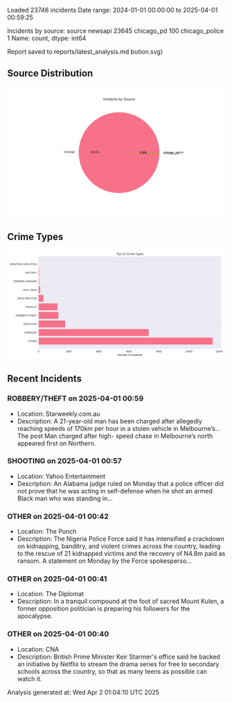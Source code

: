 
Loaded 23746 incidents
Date range: 2024-01-01 00:00:00 to 2025-04-01 00:59:25

Incidents by source:
source
newsapi           23645
chicago_pd          100
chicago_police        1
Name: count, dtype: int64

Report saved to reports/latest_analysis.md
bution.svg)

## Source Distribution
![Source Distribution](images/source_distribution.svg)

## Crime Types
![Crime Types](images/crime_types.svg)

## Recent Incidents

### ROBBERY/THEFT on 2025-04-01 00:59
- Location: Starweekly.com.au
- Description: A 21-year-old man has been charged after allegedly reaching speeds of 170km per hour in a stolen vehicle in Melbourne’s...
The post Man charged after high- speed chase in Melbourne’s north appeared first on Northern.


### SHOOTING on 2025-04-01 00:57
- Location: Yahoo Entertainment
- Description: An Alabama judge ruled on Monday that a police officer did not prove that he was acting in self-defense when he shot an armed Black man who was standing in...


### OTHER on 2025-04-01 00:42
- Location: The Punch
- Description: The Nigeria Police Force said it has intensified a crackdown on kidnapping, banditry, and violent crimes across the country, leading to the rescue of 21 kidnapped victims and the recovery of N4.8m paid as ransom. A statement on Monday by the Force spokesperso…


### OTHER on 2025-04-01 00:41
- Location: The Diplomat
- Description: In a tranquil compound at the foot of sacred Mount Kulen, a former opposition politician is preparing his followers for the apocalypse.


### OTHER on 2025-04-01 00:40
- Location: CNA
- Description: British Prime Minister Keir Starmer's office said he backed an initiative by Netflix to stream the drama series for free to secondary schools across the country, so that as many teens as possible can watch it.

Analysis generated at: Wed Apr  2 01:04:10 UTC 2025
